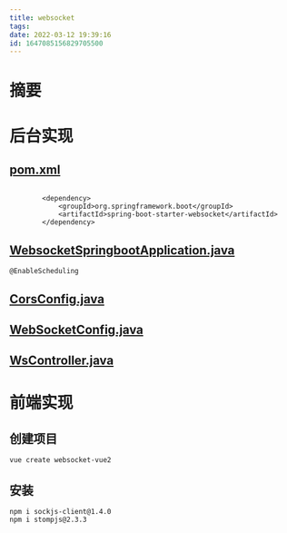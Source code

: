 ```yaml
---
title: websocket
tags: 
date: 2022-03-12 19:39:16
id: 1647085156829705500
---
```

# 摘要

# 后台实现

##  [pom.xml](websocket-springboot\pom.xml) 

```

        <dependency>
            <groupId>org.springframework.boot</groupId>
            <artifactId>spring-boot-starter-websocket</artifactId>
        </dependency>
```

##  [WebsocketSpringbootApplication.java](websocket-springboot\src\main\java\com\example\websocketspringboot\WebsocketSpringbootApplication.java) 

```
@EnableScheduling
```

##  [CorsConfig.java](websocket-springboot\src\main\java\com\example\websocketspringboot\conf\CorsConfig.java) 

##  [WebSocketConfig.java](websocket-springboot\src\main\java\com\example\websocketspringboot\conf\WebSocketConfig.java) 

##  [WsController.java](websocket-springboot\src\main\java\com\example\websocketspringboot\controller\WsController.java) 



# 前端实现

## 创建项目

```
vue create websocket-vue2
```

## 安装

```
npm i sockjs-client@1.4.0
npm i stompjs@2.3.3
```













